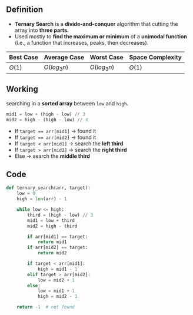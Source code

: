 ## **Definition**

- **Ternary Search** is a **divide-and-conquer** algorithm that cutting the array into **three parts**.
- Used mostly to **find the maximum or minimum** of a **unimodal function** (i.e., a function that increases, peaks, then decreases).

| Best Case | Average Case | Worst Case  | Space Complexity |
| --------- | ------------ | ----------- | ---------------- |
| $O(1)$    | $O(log_3n)$  | $O(log_3n)$ | $O(1)$           |
## **Working**

searching in a **sorted array** between `low` and `high`.

```python
mid1 = low + (high - low) // 3
mid2 = high - (high - low) // 3
```

- If `target == arr[mid1]` → found it
- If `target == arr[mid2]` → found it
- If `target < arr[mid1]` → search the **left third**
- If `target > arr[mid2]` → search the **right third**
- Else → search the **middle third**
## **Code**

```python
def ternary_search(arr, target):
    low = 0
    high = len(arr) - 1

    while low <= high:
        third = (high - low) // 3
        mid1 = low + third
        mid2 = high - third

        if arr[mid1] == target:
            return mid1
        if arr[mid2] == target:
            return mid2

        if target < arr[mid1]:
            high = mid1 - 1
        elif target > arr[mid2]:
            low = mid2 + 1
        else:
            low = mid1 + 1
            high = mid2 - 1

    return -1  # not found

```
